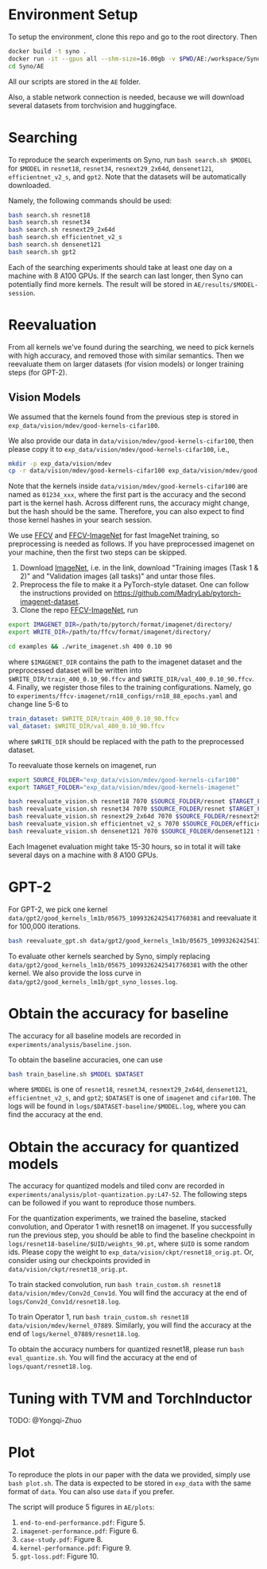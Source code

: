 # Environment Setup

To setup the environment, clone this repo and go to the root directory. Then
```bash
docker build -t syno .
docker run -it --gpus all --shm-size=16.00gb -v $PWD/AE:/workspace/Syno/AE syno
cd Syno/AE
```
All our scripts are stored in the `AE` folder. 

Also, a stable network connection is needed, because we will download several datasets from torchvision and huggingface. 

# Searching

To reproduce the search experiments on Syno, run `bash search.sh $MODEL` for `$MODEL` in `resnet18`, `resnet34`, `resnext29_2x64d`, `densenet121`, `efficientnet_v2_s`, and `gpt2`. Note that the datasets will be automatically downloaded. 

Namely, the following commands should be used: 
```bash
bash search.sh resnet18
bash search.sh resnet34
bash search.sh resnext29_2x64d
bash search.sh efficientnet_v2_s
bash search.sh densenet121
bash search.sh gpt2
```

Each of the searching experiments should take at least one day on a machine with 8 A100 GPUs. If the search can last longer, then Syno can potentially find more kernels. The result will be stored in `AE/results/$MODEL-session`. 

# Reevaluation

From all kernels we've found during the searching, we need to pick kernels with high accuracy, and removed those with similar semantics. Then we reevaluate them on larger datasets (for vision models) or longer training steps (for GPT-2). 

## Vision Models

We assumed that the kernels found from the previous step is stored in `exp_data/vision/mdev/good-kernels-cifar100`. 

We also provide our data in `data/vision/mdev/good-kernels-cifar100`, then please copy it to `exp_data/vision/mdev/good-kernels-cifar100`, i.e., 

```bash
mkdir -p exp_data/vision/mdev
cp -r data/vision/mdev/good-kernels-cifar100 exp_data/vision/mdev/good-kernels-cifar100
```

Note that the kernels inside `data/vision/mdev/good-kernels-cifar100` are named as `01234_xxx`, where the first part is the accuracy and the second part is the kernel hash. Across different runs, the accuracy might change, but the hash should be the same. Therefore, you can also expect to find those kernel hashes in your search session. 

We use [FFCV](https://github.com/libffcv/ffcv) and [FFCV-ImageNet](https://github.com/libffcv/ffcv-imagenet) for fast ImageNet training, so preprocessing is needed as follows. If you have preprocessed imagenet on your machine, then the first two steps can be skipped. 

1. Download [ImageNet](https://image-net.org/challenges/LSVRC/2012/2012-downloads.php), i.e. in the link, download "Training images (Task 1 & 2)" and "Validation images (all tasks)" and untar those files. 
2. Preprocess the file to make it a PyTorch-style dataset. One can follow the instructions provided on https://github.com/MadryLab/pytorch-imagenet-dataset. 
3. Clone the repo [FFCV-ImageNet](https://github.com/libffcv/ffcv-imagenet), run
```bash
export IMAGENET_DIR=/path/to/pytorch/format/imagenet/directory/
export WRITE_DIR=/path/to/ffcv/format/imagenet/directory/

cd examples && ./write_imagenet.sh 400 0.10 90
```
where `$IMAGENET_DIR` contains the path to the imagenet dataset and the preprocessed dataset will be written into `$WRITE_DIR/train_400_0.10_90.ffcv` and `$WRITE_DIR/val_400_0.10_90.ffcv`. 
4. Finally, we register those files to the training configurations. Namely, go to `experiments/ffcv-imagenet/rn18_configs/rn18_88_epochs.yaml` and change line 5-6 to
```yaml
train_dataset: $WRITE_DIR/train_400_0.10_90.ffcv
val_dataset: $WRITE_DIR/val_400_0.10_90.ffcv
```
where `$WRITE_DIR` should be replaced with the path to the preprocessed dataset. 

To reevaluate those kernels on imagenet, run

```bash
export SOURCE_FOLDER="exp_data/vision/mdev/good-kernels-cifar100"
export TARGET_FOLDER="exp_data/vision/mdev/good-kernels-imagenet"

bash reevaluate_vision.sh resnet18 7070 $SOURCE_FOLDER/resnet $TARGET_FOLDER/resnet18
bash reevaluate_vision.sh resnet34 7070 $SOURCE_FOLDER/resnet $TARGET_FOLDER/resnet34
bash reevaluate_vision.sh resnext29_2x64d 7070 $SOURCE_FOLDER/resnext29_2x64d $TARGET_FOLDER/resnext29_2x64d
bash reevaluate_vision.sh efficientnet_v2_s 7070 $SOURCE_FOLDER/efficientnet_v2_s $TARGET_FOLDER/efficientnet_v2_s
bash reevaluate_vision.sh densenet121 7070 $SOURCE_FOLDER/densenet121 $TARGET_FOLDER/densenet121
```

Each Imagenet evaluation might take 15-30 hours, so in total it will take several days on a machine with 8 A100 GPUs. 

# GPT-2

For GPT-2, we pick one kernel `data/gpt2/good_kernels_lm1b/05675_10993262425417760381` and reevaluate it for 100,000 iterations. 

```bash
bash reevaluate_gpt.sh data/gpt2/good_kernels_lm1b/05675_10993262425417760381 logs/gpt_syno_losses.log
```

To evaluate other kernels searched by Syno, simply replacing `data/gpt2/good_kernels_lm1b/05675_10993262425417760381` with the other kernel. We also provide the loss curve in `data/gpt2/good_kernels_lm1b/gpt_syno_losses.log`.

# Obtain the accuracy for baseline

The accuracy for all baseline models are recorded in `experiments/analysis/baseline.json`. 

To obtain the baseline accuracies, one can use 
```bash
bash train_baseline.sh $MODEL $DATASET
```
where `$MODEL` is one of `resnet18`, `resnet34`, `resnext29_2x64d`, `densenet121`, `efficientnet_v2_s`, and `gpt2`; `$DATASET` is one of `imagenet` and `cifar100`. The logs will be found in `logs/$DATASET-baseline/$MODEL.log`, where you can find the accuracy at the end. 

# Obtain the accuracy for quantized models

The accuracy for quantized models and tiled conv are recorded in `experiments/analysis/plot-quantization.py:L47-52`. The following steps can be followed if you want to reproduce those numbers. 

For the quantization experiments, we trained the baseline, stacked convolution, and Operator 1 with resnet18 on imagenet. If you successfully run the previous step, you should be able to find the baseline checkpoint in `logs/resnet18-baseline/$UID/weights_90.pt`, where `$UID` is some random ids. Please copy the weight to `exp_data/vision/ckpt/resnet18_orig.pt`. Or, consider using our checkpoints provided in `data/vision/ckpt/resnet18_orig.pt`. 

To train stacked convolution, run `bash train_custom.sh resnet18 data/vision/mdev/Conv2d_Conv1d`. You will find the accuracy at the end of `logs/Conv2d_Conv1d/resnet18.log`.

To train Operator 1, run `bash train_custom.sh resnet18 data/vision/mdev/kernel_07889`. Similarly, you will find the accuracy at the end of `logs/kernel_07889/resnet18.log`.

To obtain the accuracy numbers for quantized resnet18, please run `bash eval_quantize.sh`. You will find the accuracy at the end of `logs/quant/resnet18.log`.

# Tuning with TVM and TorchInductor

TODO: @Yongqi-Zhuo

# Plot

To reproduce the plots in our paper with the data we provided, simply use `bash plot.sh`. The data is expected to be stored in `exp_data` with the same format of `data`. You can also use `data` if you prefer. 

The script will produce 5 figures in `AE/plots`: 
1. `end-to-end-performance.pdf`: Figure 5. 
2. `imagenet-performance.pdf`: Figure 6. 
3. `case-study.pdf`: Figure 8. 
4. `kernel-performance.pdf`: Figure 9. 
5. `gpt-loss.pdf`: Figure 10. 